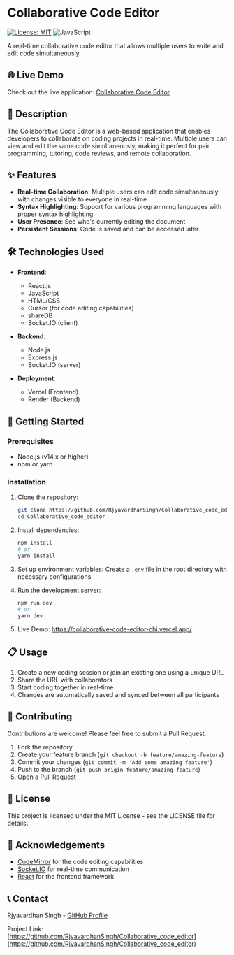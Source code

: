 # Collaborative Code Editor

[![License: MIT](https://img.shields.io/badge/License-MIT-yellow.svg)](https://opensource.org/licenses/MIT)
![JavaScript](https://img.shields.io/badge/JavaScript-99.1%25-yellow)

A real-time collaborative code editor that allows multiple users to write and edit code simultaneously.

## 🌐 Live Demo

Check out the live application: [Collaborative Code Editor](https://collaborative-code-editor-chi.vercel.app)

## 📝 Description

The Collaborative Code Editor is a web-based application that enables developers to collaborate on coding projects in real-time. Multiple users can view and edit the same code simultaneously, making it perfect for pair programming, tutoring, code reviews, and remote collaboration.

## ✨ Features

- **Real-time Collaboration**: Multiple users can edit code simultaneously with changes visible to everyone in real-time
- **Syntax Highlighting**: Support for various programming languages with proper syntax highlighting
- **User Presence**: See who's currently editing the document
- **Persistent Sessions**: Code is saved and can be accessed later


## 🛠️ Technologies Used

- **Frontend**:
  - React.js
  - JavaScript
  - HTML/CSS
  - Cursor (for code editing capabilities)
  - shareDB
  - Socket.IO (client)

- **Backend**:
  - Node.js
  - Express.js
  - Socket.IO (server)

- **Deployment**:
  - Vercel (Frontend)
  - Render (Backend)

## 🚀 Getting Started

### Prerequisites

- Node.js (v14.x or higher)
- npm or yarn

### Installation

1. Clone the repository:
   ```bash
   git clone https://github.com/RjyavardhanSingh/Collaborative_code_editor.git
   cd Collaborative_code_editor
   ```

2. Install dependencies:
   ```bash
   npm install
   # or
   yarn install
   ```

3. Set up environment variables:
   Create a `.env` file in the root directory with necessary configurations

4. Run the development server:
   ```bash
   npm run dev
   # or
   yarn dev
   ```

5. Live Demo: https://collaborative-code-editor-chi.vercel.app/

## 📋 Usage

1. Create a new coding session or join an existing one using a unique URL
2. Share the URL with collaborators
3. Start coding together in real-time
4. Changes are automatically saved and synced between all participants

## 🤝 Contributing

Contributions are welcome! Please feel free to submit a Pull Request.

1. Fork the repository
2. Create your feature branch (`git checkout -b feature/amazing-feature`)
3. Commit your changes (`git commit -m 'Add some amazing feature'`)
4. Push to the branch (`git push origin feature/amazing-feature`)
5. Open a Pull Request

## 📄 License

This project is licensed under the MIT License - see the LICENSE file for details.

## 🙏 Acknowledgements

- [CodeMirror](https://codemirror.net/) for the code editing capabilities
- [Socket.IO](https://socket.io/) for real-time communication
- [React](https://reactjs.org/) for the frontend framework

## 📞 Contact

Rjyavardhan Singh - [GitHub Profile](https://github.com/RjyavardhanSingh)

Project Link: [https://github.com/RjyavardhanSingh/Collaborative_code_editor](https://github.com/RjyavardhanSingh/Collaborative_code_editor)